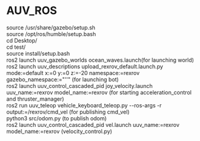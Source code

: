 # AUV_ROS
 source /usr/share/gazebo/setup.sh <br>
source /opt/ros/humble/setup.bash<br>
cd Desktop/<br>
cd test/<br>
source install/setup.bash<br>
ros2 launch uuv_gazebo_worlds ocean_waves.launch(for launching world) <br>
ros2 launch uuv_descriptions upload_rexrov_default.launch.py mode:=default x:=0 y:=0 z:=-20 namespace:=rexrov gazebo_namespace:="''" (for launching bot) <br>
ros2 launch uuv_control_cascaded_pid joy_velocity.launch uuv_name:=rexrov model_name:=rexrov (for starting acceleration_control and thruster_manager) <br>
ros2 run uuv_teleop vehicle_keyboard_teleop.py --ros-args -r output:=/rexrov/cmd_vel (for publishing cmd_vel) <br>
python3 src/odom.py (to publish odom) <br>
 ros2 launch uuv_control_cascaded_pid vel.launch uuv_name:=rexrov model_name:=rexrov (velocity_control.py) <br>
